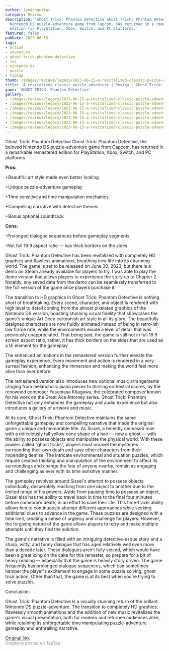 ```yaml
---
author: lyndonguitar
category: Review
description: 'Ghost Trick: Phantom Detective Ghost Trick: Phantom Detective, the beloved
  Nintendo DS puzzle-adventure game from Capcom, has returned in a remarkable remastered
  edition for PlayStation, Xbox, Switch, and PC platforms.'
featured: false
pubDate: 2023-06-15
tags:
- action
- adventure
- ghost-trick-phantom-detective
- ios
- nintendo ds
- puzzle
- taptap
thumb: /images/reviews/legacy/2023-06-15-a-revitalized-classic-puzzle-adventure--review---ghost-trick-phantom-detective-0.avif
title: 'A revitalized classic puzzle-adventure | Review - Ghost Trick: Phantom Detective'
game: 'GHOST TRICK: Phantom Detective'
gallery:
- /images/reviews/legacy/2023-06-15-a-revitalized-classic-puzzle-adventure--review---ghost-trick-phantom-detective-0.avif
- /images/reviews/legacy/2023-06-15-a-revitalized-classic-puzzle-adventure--review---ghost-trick-phantom-detective-1.avif
- /images/reviews/legacy/2023-06-15-a-revitalized-classic-puzzle-adventure--review---ghost-trick-phantom-detective-2.avif
- /images/reviews/legacy/2023-06-15-a-revitalized-classic-puzzle-adventure--review---ghost-trick-phantom-detective-3.avif
- /images/reviews/legacy/2023-06-15-a-revitalized-classic-puzzle-adventure--review---ghost-trick-phantom-detective-4.avif
- /images/reviews/legacy/2023-06-15-a-revitalized-classic-puzzle-adventure--review---ghost-trick-phantom-detective-5.avif
- /images/reviews/legacy/2023-06-15-a-revitalized-classic-puzzle-adventure--review---ghost-trick-phantom-detective-6.avif
---
```

Ghost Trick: Phantom Detective
Ghost Trick: Phantom Detective, the beloved Nintendo DS puzzle-adventure game from Capcom, has returned in a remarkable remastered edition for PlayStation, Xbox, Switch, and PC platforms.


**Pros:**


+Beautiful art style made even better looking

+Unique puzzle-adventure gameplay

+Time sensitive and time manipulation mechanics

+Compelling narrative with detective themes

+Bonus optional soundtrack


**Cons:**


-Prolonged dialogue sequences before gameplay segments

-Not full 16:9 aspect ratio — has thick borders on the sides

Ghost Trick: Phantom Detective has been revitalized with completely HD graphics and flawless animations, breathing new life into its charming world. The game is set to be released on June 30, 2023, but there is a demo on Steam already available for players to try. I was able to play the demo version that allows players to experience the story up to Chapter 2. Notably, any saved data from the demo can be seamlessly transferred to the full version of the game once players purchase it.

The transition to HD graphics in Ghost Trick: Phantom Detective is nothing short of breathtaking. Every scene, character, and object is rendered with high level to detail coming from the almost pixelated graphics of the Nintendo DS version, boasting stunning visual fidelity that showcases the game's unique Art Deco cartoonish art style in all its glory. The beautifully designed characters are now fluidly animated instead of being in retro-ish low frame rate, while the environments exude a level of detail that was previously unappreciated.  That being said, the game is still not in full 16:9 screen aspect ratio, rather, it has thick borders on the sides that are used as a UI element for the gameplay.

The enhanced animations in the remastered version further elevate the gameplay experience. Every movement and action is rendered in a very surreal fashion, enhancing the immersion and making the world feel more alive than ever before.

The remastered version also introduces new optional music arrangements ranging from melancholic piano pieces to thrilling orchestral scores, by the renowned composer Yasumasa Kitagawa, the celebrated composer known for his work on the Great Ace Attorney series. Ghost Trick: Phantom Detective not only enhances the gameplay and audio experience but also introduces a gallery of artwork and music.

At its core, Ghost Trick: Phantom Detective maintains the same unforgettable gameplay and compelling narrative that made the original game a unique and memorable title. As Sissel, a recently deceased man with a ridiculously tall yellow cone shape of a hair — now a ghost — with the ability to possess objects and manipulate the physical world. With these powers called “ghost tricks”, players must unravel the mysteries surrounding their own death and save other characters from their impending demise. The intricate environmental and situation puzzles, which require creative thinking and manipulation of the environment to affect its surroundings and change the fate of anyone nearby, remain as engaging and challenging as ever with its time sensitive manner.

The gameplay revolves around Sissel's attempt to possess objects individually, desperately reaching from one object to another due to the limited range of his powers. Aside from pausing time to possess an object, Sissel also has the ability to travel back in time to the final four minutes before someone’s death, in an effort to save their life. This time-travel ability allows him to continuously attempt different approaches while seeking additional clues to advance in the game. These puzzles are designed with a time limit, creating a sense of urgency and challenge for players. However, the forgiving nature of the game allows players to retry and make multiple attempts until they find the solution.

The game's narrative is filled with an intriguing detective-esque story and a sharp, witty, and funny dialogue that has aged relatively well even more than a decade later. These dialogues aren’t fully voiced, which would have been a great icing on the cake for this remaster, so prepare for a bit of heavy reading -– especially that the game is heavily story driven. The game frequently has prolonged dialogue sequences, which can sometimes hamper the player's excitement to engage in some puzzle solving, ghost trick action. Other than that, the game is at its best when you’re trying to solve puzzles.

Conclusion:

Ghost Trick: Phantom Detective is a visually stunning return of the brillant Nintendo DS puzzle-adventure. The transition to completely HD graphics, flawlessly smooth animations and the addition of new music revitalizes the game's visual presentation, both for modern and returnee audiences alike, while retaining its unforgettable time manipulating puzzle-adventure gameplay and enthralling narrative.

[Original link](https://www.taptap.io/post/5815304)<br><span style="font-size: 0.95em; color: #888;">Originally posted on TapTap.</span>